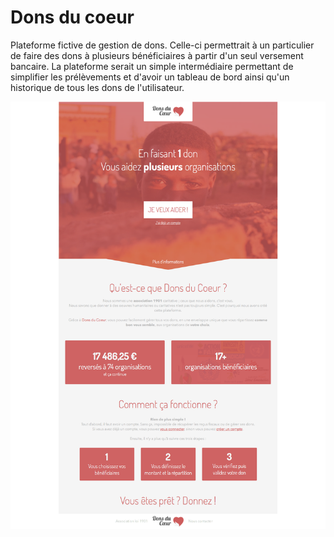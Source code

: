 # Dons du coeur

Plateforme fictive de gestion de dons. Celle-ci permettrait à un particulier de faire des dons à plusieurs bénéficiaires à partir d'un seul versement bancaire. La plateforme serait un simple intermédiaire permettant de simplifier les prélèvements et d'avoir un tableau de bord ainsi qu'un historique de tous les dons de l'utilisateur.

![Page d'accueil de Dons du Coeur](./assets/homepage.png)